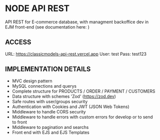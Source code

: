 # NODE API REST
API REST for E-commerce database, with managment backoffice dev in EJM front-end (see documentation here: )

## ACCESS
URL: https://classicmodels-api-rest.vercel.app
User: test
Pass: test123

## IMPLEMENTATION DETAILS
- MVC design pattern
- MySQL connections and querys
- Complete structure for PRODUCTS / ORDER / PAYMENT / CUSTOMERS
- Data structure with schemes 'Zod' (https://zod.dev)
- Safe routes with user/groups security
- Authentication with Cookies and JWT (JSON Web Tokens)
- Middleware to handle CORS security
- Middleware to handle errors with custom errors for develop or to send to front
- Middleware to pagination and searchs
- Front end with EJS and EJS Templates